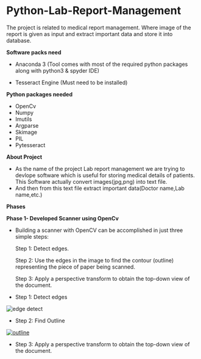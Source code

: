 # Python-Lab-Report-Management

The project is related to medical report management. Where image of the report is given as input and extract important data and store it into database.


**Software packs need**

- Anaconda 3 (Tool comes with most of the required python packages along with python3 & spyder IDE)

- Tesseract Engine (Must need to be installed)


**Python packages needed**
- OpenCv
- Numpy
- Imutils
- Argparse
- Skimage
- PIL
- Pytesseract

**About Project**
- As the name of the project Lab report management we are trying to devlope software which is useful for storing medical details of patients. This Software actually convert images(jpg,png) into text file.
- And then from this text file extract important data(Doctor name,Lab name,etc.)

**Phases**


**Phase 1- Developed Scanner using OpenCv**

- Building a scanner with OpenCV can be accomplished in just three simple steps:

  Step 1: Detect edges.

  Step 2: Use the edges in the image to find the contour (outline) representing the piece of paper being scanned.

  Step 3: Apply a perspective transform to obtain the top-down view of the document.
  
- Step 1: Detect edges


![edge detect](https://user-images.githubusercontent.com/51942846/60758475-bc55e480-a034-11e9-9cd4-eff05cee4d46.PNG)


- Step 2: Find Outline


[
![outline](https://user-images.githubusercontent.com/51942846/60758530-85340300-a035-11e9-8fcf-af3a7c2005da.PNG)
](url)


- Step 3: Apply a perspective transform to obtain the top-down view of the document.








